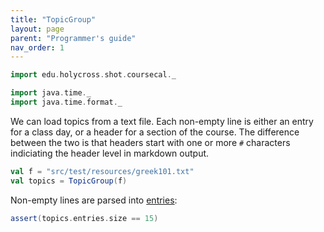 ```yaml
---
title: "TopicGroup"
layout: page
parent: "Programmer's guide"
nav_order: 1
---
```


```scala mdoc:invisible
import edu.holycross.shot.coursecal._

import java.time._
import java.time.format._
```

We can load topics from a text file. Each non-empty line is either an entry for a class day, or a header for a section of the course.  The difference between the two is that headers start with one or more `#` characters indiciating the header level in markdown output.

```scala mdoc:silent
val f = "src/test/resources/greek101.txt"
val topics = TopicGroup(f)
```  

Non-empty lines are parsed into [entries](../topicEntry/):

```scala mdoc
assert(topics.entries.size == 15)
```
